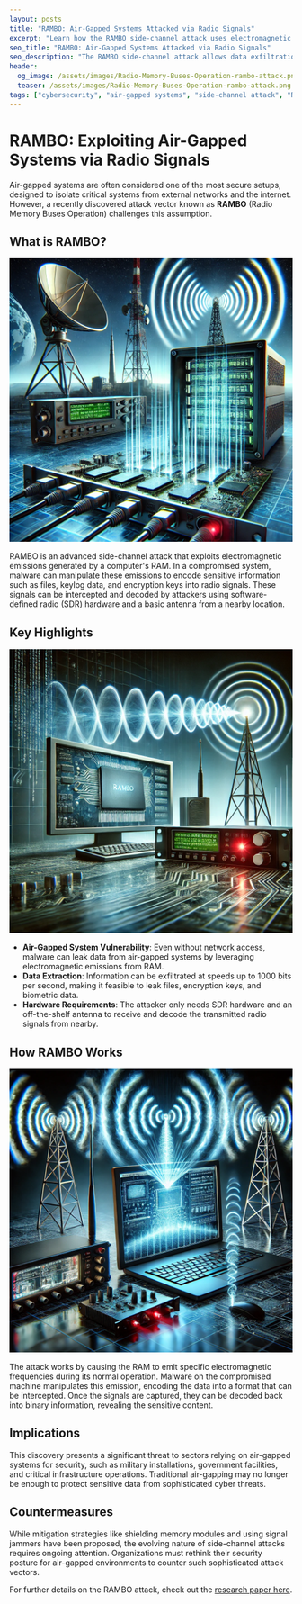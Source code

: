 ```yaml
---
layout: posts
title: "RAMBO: Air-Gapped Systems Attacked via Radio Signals"
excerpt: "Learn how the RAMBO side-channel attack uses electromagnetic emissions to exfiltrate data from air-gapped systems without network access."
seo_title: "RAMBO: Air-Gapped Systems Attacked via Radio Signals"
seo_description: "The RAMBO side-channel attack allows data exfiltration from air-gapped systems using electromagnetic emissions. Learn how this sophisticated method works and its implications."
header:
  og_image: /assets/images/Radio-Memory-Buses-Operation-rambo-attack.png
  teaser: /assets/images/Radio-Memory-Buses-Operation-rambo-attack.png
tags: ["cybersecurity", "air-gapped systems", "side-channel attack", "RAMBO", "SDR"]
---
```


# RAMBO: Exploiting Air-Gapped Systems via Radio Signals

Air-gapped systems are often considered one of the most secure setups, designed to isolate critical systems from external networks and the internet. However, a recently discovered attack vector known as **RAMBO** (Radio Memory Buses Operation) challenges this assumption.

## What is RAMBO?
![RAMBO Attack - Secure Air-Gapped Computer](/assets/images/secure-air-gapped-computer.png)

RAMBO is an advanced side-channel attack that exploits electromagnetic emissions generated by a computer's RAM. In a compromised system, malware can manipulate these emissions to encode sensitive information such as files, keylog data, and encryption keys into radio signals. These signals can be intercepted and decoded by attackers using software-defined radio (SDR) hardware and a basic antenna from a nearby location.

## Key Highlights
![RAMBO Attack - Cyber Attack on Air-Gapped Systems](/assets/images/cyber-attack-on-air-gapped-systems.png)

- **Air-Gapped System Vulnerability**: Even without network access, malware can leak data from air-gapped systems by leveraging electromagnetic emissions from RAM.
- **Data Extraction**: Information can be exfiltrated at speeds up to 1000 bits per second, making it feasible to leak files, encryption keys, and biometric data.
- **Hardware Requirements**: The attacker only needs SDR hardware and an off-the-shelf antenna to receive and decode the transmitted radio signals from nearby.

## How RAMBO Works
![RAMBO Attack - Radio Memory Buses Operation](/assets/images/Radio-Memory-Buses-Operation-rambo-attack.png)

The attack works by causing the RAM to emit specific electromagnetic frequencies during its normal operation. Malware on the compromised machine manipulates this emission, encoding the data into a format that can be intercepted. Once the signals are captured, they can be decoded back into binary information, revealing the sensitive content.

## Implications

This discovery presents a significant threat to sectors relying on air-gapped systems for security, such as military installations, government facilities, and critical infrastructure operations. Traditional air-gapping may no longer be enough to protect sensitive data from sophisticated cyber threats.

## Countermeasures

While mitigation strategies like shielding memory modules and using signal jammers have been proposed, the evolving nature of side-channel attacks requires ongoing attention. Organizations must rethink their security posture for air-gapped environments to counter such sophisticated attack vectors.

For further details on the RAMBO attack, check out the [research paper here](https://arxiv.org/html/2409.02292v1).
